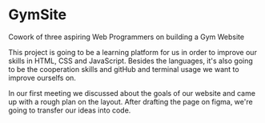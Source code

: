 # GymSite
Cowork of three aspiring Web Programmers on building a Gym Website

This project is going to be a learning platform for us in order to improve our skills in HTML, CSS and JavaScript.
Besides the languages, it's also going to be the cooperation skills and gitHub and terminal usage we want to improve ourselfs on.

In our first meeting we discussed about the goals of our website and came up with a rough plan on the layout.
After drafting the page on figma, we're going to transfer our ideas into code.

